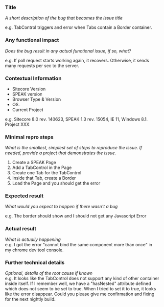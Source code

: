 ### Title
*A short description of the bug that becomes the issue title*  

e.g. TabControl triggers and error when Tabs contain a Border container.

### Any functional impact

*Does the bug result in any actual functional issue, if so, what?*

e.g. If poll request starts working again, it recovers. Otherwise, it sends many requests per sec to the server.

### Contextual Information

- Sitecore Version
- SPEAK version
- Browser Type & Version
- OS.
- Current Project

e.g. Sitecore 8.0 rev. 140623, SPEAK 1.3 rev. 15054, IE 11, Windows 8.1. Project XXX

### Minimal repro steps
*What is the smallest, simplest set of steps to reproduce the issue. If needed, provide a project that demonstrates the issue.*  

1. Create a SPEAK Page
2. Add a TabControl in the Page
3. Create one Tab for the TabControl
4. Inside that Tab, create a Border
5. Load the Page and you should get the error

### Expected result
*What would you expect to happen if there wasn't a bug*  

e.g. The border should show and I should not get any Javascript Error

### Actual result
*What is actually happening*  
e.g. I got the error "cannot bind the same component more than once" in my chrome dev tool console.

### Further technical details
*Optional, details of the root cause if known*  
e.g. It looks like the TabControl does not support any kind of other container inside itself. If I remember well, we have a "hasNested" attribute defined which does not seem to be set to true. When I tried to set it to true, it looks like the error disappear. Could you please give me confirmation and fixing for the next nightly build. 